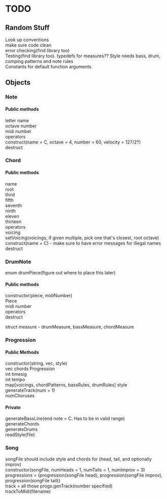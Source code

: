 # TODO
## Random Stuff
Look up conventions  
make sure code clean  
error checking(find library too)  
Testing(find library too). 
typedefs for measures??
Style needs bass, drum, comping patterns and note rules   
Constants for default function arguments  

## Objects

### Note
#### Public methods
letter name  
octave number  
midi number  
operators  
construct(name = C, octave = 4, number = 60, velocity = 127/2?)  
destruct  

### Chord
#### Public methods
name  
root  
third  
fifth  
seventh  
ninth  
eleven  
thirteen  
operators  
voicing  
setVoicing(voicings, if given multiple, pick one that's closest, root octave)  
construct(name = C) - make sure to have error messages for illegal names  
destruct  

### DrumNote
enum drumPiece(figure out where to place this later)  
#### Public methods
constructor(piece, midiNumber)  
Piece  
midi number  
operators  
destruct  

struct measure - drumMeasure, bassMeasure, chordMeasure

### Progression
#### Public Methods
constructor(string, vec, style)  
vec chords Progression  
int timesig  
int tempo  
map\[voicings, chordPatterns, bassRules, drumRules\]  style  
generateTrack(num = 1)  
numChoruses
#### Private
generateBassLine(end note = C. Has to be in valid range)  
generateChords  
generateDrums  
readStyle(file)  

### Song
songFile should include style and chords for (head, tail, and optionally improv)  
constructor(songFile, numHeads = 1, numTails = 1, numImprov = 3)  
progressions = {progression(songFile head), progression(songFile improv), progression(songFile tail)}  
track = all those progs.genTrack(number specified)  
trackToMidi(filename)
